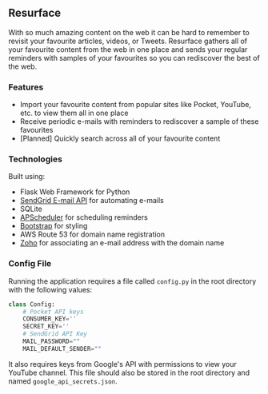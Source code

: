Resurface
--
With so much amazing content on the web it can be hard to remember to revisit your favourite articles, videos, or Tweets. Resurface gathers all of your favourite content from the web in one place and sends your regular reminders with samples of your favourites so you can rediscover the best of the web.

### Features
* Import your favourite content from popular sites like Pocket, YouTube, etc. to view them all in one place
* Receive periodic e-mails with reminders to rediscover a sample of these favourites
* [Planned] Quickly search across all of your favourite content

### Technologies
Built using:
* Flask Web Framework for Python
* [SendGrid E-mail API](https://sendgrid.com/) for automating e-mails
* SQLite
* [APScheduler](https://apscheduler.readthedocs.io/en/stable/) for scheduling reminders
* [Bootstrap](https://getbootstrap.com/) for styling
* AWS Route 53 for domain name registration
* [Zoho](https://zoho.com) for associating an e-mail address with the domain name

### Config File
Running the application requires a file called ``config.py`` in the root directory with the following values:

```python
class Config:
    # Pocket API keys
    CONSUMER_KEY=''
    SECRET_KEY=''
    # SendGrid API Key
    MAIL_PASSWORD=""
    MAIL_DEFAULT_SENDER=""
```

It also requires keys from Google's API with permissions to view your YouTube channel. This file should also be stored in the root directory and named ``google_api_secrets.json``.
